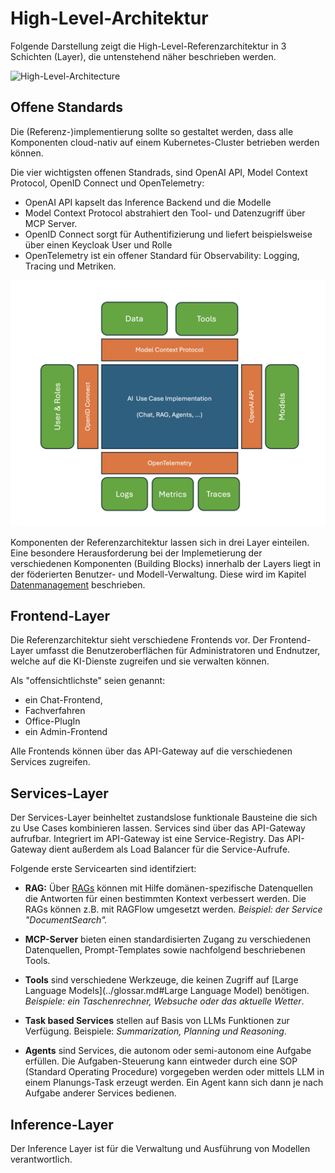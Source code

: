 # High-Level-Architektur

Folgende Darstellung zeigt die High-Level-Referenzarchitektur in 3 Schichten (Layer), die untenstehend näher beschrieben werden.

![High-Level-Architecture](high_level_architecture.drawio)

## Offene Standards

Die (Referenz-)implementierung sollte so gestaltet werden, dass alle Komponenten cloud-nativ auf einem Kubernetes-Cluster betrieben werden können.

Die vier wichtigsten offenen Standrads, sind OpenAI API, Model Context Protocol, OpenID Connect und OpenTelemetry:

- OpenAI API kapselt das Inference Backend und die Modelle
- Model Context Protocol abstrahiert den Tool- und Datenzugriff über MCP Server.
- OpenID Connect sorgt für Authentifizierung und liefert beispielsweise über einen Keycloak User und Rolle
- OpenTelemetry ist ein offener Standard für Observability: Logging, Tracing und Metriken. 

![Offene Standards](open_standards.png)

Komponenten der Referenzarchitektur lassen sich in drei Layer einteilen. Eine besondere Herausforderung bei der Implemetierung der verschiedenen Komponenten (Building Blocks) innerhalb der Layers liegt in der föderierten Benutzer- und Modell-Verwaltung. Diese wird im Kapitel [Datenmanagement](data_management.md) beschrieben.

## Frontend-Layer

Die Referenzarchitektur sieht verschiedene Frontends vor. Der Frontend-Layer umfasst die Benutzeroberflächen für Administratoren und Endnutzer, welche auf die KI-Dienste zugreifen und sie verwalten können.

Als "offensichtlichste" seien genannt:

- ein Chat-Frontend,
- Fachverfahren
- Office-PlugIn
- ein Admin-Frontend

Alle Frontends können über das API-Gateway auf die verschiedenen Services zugreifen.

## Services-Layer

Der Services-Layer beinheltet zustandslose funktionale Bausteine die sich zu Use Cases kombinieren lassen. Services sind über das API-Gateway aufrufbar. Integriert im API-Gateway ist eine Service-Registry. Das API-Gateway dient außerdem als Load Balancer für die Service-Aufrufe.

Folgende erste Servicearten sind identifziert:

- **RAG:** Über [RAGs](../glossar.md#RAG) können mit Hilfe domänen-spezifische Datenquellen die Antworten für einen bestimmten Kontext verbessert werden. Die RAGs können z.B. mit RAGFlow umgesetzt werden. *Beispiel: der Service "DocumentSearch".*

- **MCP-Server** bieten einen standardisierten Zugang zu verschiedenen Datenquellen, Prompt-Templates sowie nachfolgend beschriebenen Tools.

- **Tools** sind verschiedene Werkzeuge, die keinen Zugriff auf [Large Language Models](../glossar.md#Large Language Model) benötigen. *Beispiele: ein Taschenrechner, Websuche oder das aktuelle Wetter*.

- **Task based Services** stellen auf Basis von LLMs Funktionen zur Verfügung. Beispiele: *Summarization, Planning und Reasoning*.

- **Agents**  sind Services, die autonom oder semi-autonom eine Aufgabe erfüllen. Die Aufgaben-Steuerung kann eintweder durch eine SOP (Standard Operating Procedure) vorgegeben werden oder mittels LLM in einem Planungs-Task erzeugt werden. Ein Agent kann sich dann je nach Aufgabe anderer Services bedienen.

## Inference-Layer

Der Inference Layer ist für die Verwaltung und Ausführung von Modellen verantwortlich.

